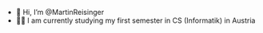 - 👋 Hi, I’m @MartinReisinger
- 👨‍🎓 I am currently studying my first semester in CS (Informatik) in Austria
